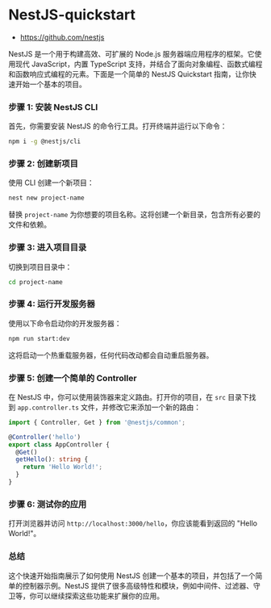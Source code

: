 # NestJS-quickstart
 - https://github.com/nestjs

NestJS 是一个用于构建高效、可扩展的 Node.js 服务器端应用程序的框架。它使用现代 JavaScript，内置 TypeScript 支持，并结合了面向对象编程、函数式编程和函数响应式编程的元素。下面是一个简单的 NestJS Quickstart 指南，让你快速开始一个基本的项目。

### 步骤 1: 安装 NestJS CLI

首先，你需要安装 NestJS 的命令行工具。打开终端并运行以下命令：

```bash
npm i -g @nestjs/cli
```

### 步骤 2: 创建新项目

使用 CLI 创建一个新项目：

```bash
nest new project-name
```

替换 `project-name` 为你想要的项目名称。这将创建一个新目录，包含所有必要的文件和依赖。

### 步骤 3: 进入项目目录

切换到项目目录中：

```bash
cd project-name
```

### 步骤 4: 运行开发服务器

使用以下命令启动你的开发服务器：

```bash
npm run start:dev
```

这将启动一个热重载服务器，任何代码改动都会自动重启服务器。

### 步骤 5: 创建一个简单的 Controller

在 NestJS 中，你可以使用装饰器来定义路由。打开你的项目，在 `src` 目录下找到 `app.controller.ts` 文件，并修改它来添加一个新的路由：

```typescript
import { Controller, Get } from '@nestjs/common';

@Controller('hello')
export class AppController {
  @Get()
  getHello(): string {
    return 'Hello World!';
  }
}
```

### 步骤 6: 测试你的应用

打开浏览器并访问 `http://localhost:3000/hello`，你应该能看到返回的 "Hello World!"。

### 总结

这个快速开始指南展示了如何使用 NestJS 创建一个基本的项目，并包括了一个简单的控制器示例。NestJS 提供了很多高级特性和模块，例如中间件、过滤器、守卫等，你可以继续探索这些功能来扩展你的应用。

